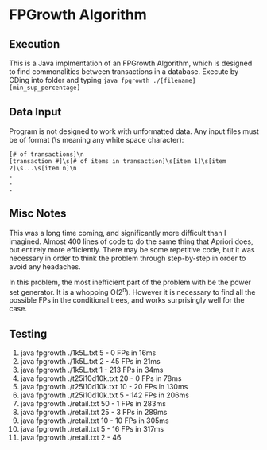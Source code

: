 # FPGrowth Algorithm

## Execution
This is a Java implmentation of an FPGrowth Algorithm, which is designed to find commonalities between transactions in a database.
Execute by CDing into folder and typing `java fpgrowth ./[filename] [min_sup_percentage]`

## Data Input
Program is not designed to work with unformatted data. Any input files must be of format (\s meaning any white space character):
```
[# of transactions]\n
[transaction #]\s[# of items in transaction]\s[item 1]\s[item 2]\s...\s[item n]\n
.
.
.
```

## Misc Notes
This was a long time coming, and significantly more difficult than I imagined. Almost 400 lines of code to do the same thing that Apriori does, but entirely more efficiently. There may be some repetitive code, but it was necessary in order to think the problem through step-by-step in order to avoid any headaches.

In this problem, the most inefficient part of the problem with be the power set generator. It is a whopping O(2<sup>n</sup>). However it is necessary to find all the possible FPs in the conditional trees, and works surprisingly well for the case.

## Testing
1. java fpgrowth ./1k5L.txt 5 - 0 FPs in 16ms
2. java fpgrowth ./1k5L.txt 2 - 45 FPs in 21ms
3. java fpgrowth ./1k5L.txt 1 - 213 FPs in 34ms
4. java fpgrowth ./t25i10d10k.txt 20 - 0 FPs in 78ms
5. java fpgrowth ./t25i10d10k.txt 10 - 20 FPs in 130ms
6. java fpgrowth ./t25i10d10k.txt 5 - 142 FPs in 206ms
7. java fpgrowth ./retail.txt 50 - 1 FPs in 283ms
8. java fpgrowth ./retail.txt 25 - 3 FPs in 289ms
9. java fpgrowth ./retail.txt 10 - 10 FPs in 305ms
10. java fpgrowth ./retail.txt 5 - 16 FPs in 317ms
11. java fpgrowth ./retail.txt 2 - 46